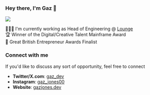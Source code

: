 ### Hey there, I'm Gaz 👋

[<img src="https://user-images.githubusercontent.com/50641262/209982763-6594b633-f089-49c2-ab2c-bb84184f478a.png"/>](https://x.com/gaz_dev) 


👨🏻‍💻 I'm currently working as Head of Engineering @ [Lounge](https://loungeunderwear.com)<br/>
🏆 Winner of the Digital/Creative Talent Mainframe Award<br/>
🏅 Great British Entrepreneur Awards Finalist<br/>

### Connect with me
If you'd like to discuss any sort of opportunity, feel free to connect
- **Twitter/X.com**: [gaz_dev](https://x.com/gaz_dev)
- **Instagram**: [gaz_jones00](https://www.instagram.com/gaz_jones00)
- **Website**: [gazjones.dev](https://gazjones.dev)
